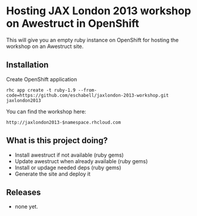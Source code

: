 Hosting JAX London 2013 workshop on Awestruct in OpenShift
==========================================================

This will give you an empty ruby instance on OpenShift for hosting the workshop on an Awestruct site.

Installation
------------

Create OpenShift application

    rhc app create -t ruby-1.9 --from-code=https://github.com/eschabell/jaxlondon-2013-workshop.git jaxlondon2013

You can find the workshop here:

    http://jaxlondon2013-$namespace.rhcloud.com

What is this project doing?
---------------------------

* Install awestruct if not available (ruby gems)
* Update awestruct when already available (ruby gems)
* Install or updage needed deps (ruby gems)
* Generate the site and deploy it

Releases
--------

- none yet.
